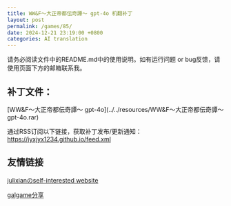 ```yaml
---
title: WW&F～大正帝都伝奇譚～ gpt-4o 机翻补丁
layout: post
permalink: /games/85/
date: 2024-12-21 23:19:00 +0800
categories: AI translation
---
```



请务必阅读文件中的README.md中的使用说明。如有运行问题 or bug反馈，请使用页面下方的邮箱联系我。



## 补丁文件：

[WW&F～大正帝都伝奇譚～ gpt-4o](../../resources/WW&F～大正帝都伝奇譚～ gpt-4o.rar)

 

通过RSS订阅以下链接，获取补丁发布/更新通知：https://jyxjyx1234.github.io/feed.xml

## 友情链接

[julixianのself-interested website](https://julixian-siw.worldsystem.top/) 

[galgame分享](https://t.me/galgpt)